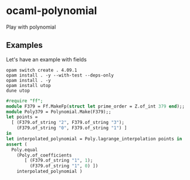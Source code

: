 # ocaml-polynomial

Play with polynomial

## Examples

Let's have an example with fields
```shell
opam switch create . 4.09.1
opam install . -y --with-test --deps-only
opam install . -y
opam install utop
dune utop
```

```ocaml
#require "ff";
module F379 = Ff.MakeFp(struct let prime_order = Z.of_int 379 end);;
module Poly379 = Polynomial.Make(F379);;
let points =
  [ (F379.of_string "2", F379.of_string "3");
    (F379.of_string "0", F379.of_string "1") ]
in
let interpolated_polynomial = Poly.lagrange_interpolation points in
assert (
  Poly.equal
    (Poly.of_coefficients
       [ (F379.of_string "1", 1);
         (F379.of_string "1", 0) ])
    interpolated_polynomial )

```
